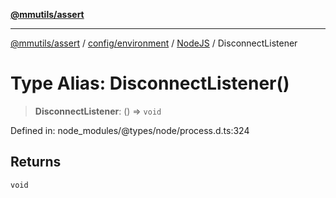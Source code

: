 [**@mmutils/assert**](../../../../../README.md)

***

[@mmutils/assert](../../../../../modules.md) / [config/environment](../../../README.md) / [NodeJS](../README.md) / DisconnectListener

# Type Alias: DisconnectListener()

> **DisconnectListener**: () => `void`

Defined in: node\_modules/@types/node/process.d.ts:324

## Returns

`void`
